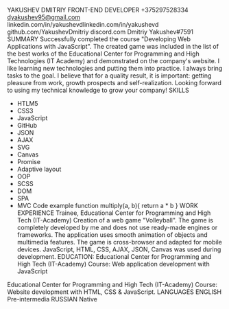 YAKUSHEV DMITRIY
FRONT-END DEVELOPER +375297528334     
dyakushev95@gmail.com 
linkedin.com/in/yakushevdlinkedin.com/in/yakushevd
github.com/YakushevDmitriy
discord.com Dmitriy Yakushev#7591
SUMMARY
Successfully completed the course "Developing Web Applications with JavaScript". The created game was included in the list of the best works of the Educational Center for Programming and High Technologies (IT Academy) and demonstrated on the company's website. I like learning new technologies and putting them into practice. I always bring tasks to the goal. I believe that for a quality result, it is important: getting pleasure from work, growth prospects and self-realization. Looking forward to using my technical knowledge to grow your company!
SKILLS
+ HTLM5
+ CSS3
+ JavaScript
+ GitHub
+ JSON
+ AJAX
+ SVG
+ Canvas
+ Promise
+ Adaptive layout
+ OOP
+ SCSS
+ DOM
+ SPA
+ MVC
Code example
function multiply(a, b){
  return a * b
}
 WORK EXPERIENCE
 Trainee, Educational Center for Programming and High Tech (IT-Academy) 
Creation of a web game "Volleyball". The game is completely developed by me and does not use ready-made engines or frameworks. The application uses smooth animation of objects and multimedia features. The game is cross-browser and adapted for mobile devices. JavaScript, HTML, CSS, AJAX, JSON, Canvas was used during development.
EDUCATION:
Educational Center for Programming and High Tech (IT-Academy)
Course: Web application development with JavaScript

Educational Center for Programming and High Tech (IT-Academy)
Course: Website development with HTML, CSS & JavaScript.
 LANGUAGES
 ENGLISH Pre-intermedia
 RUSSIAN Native


